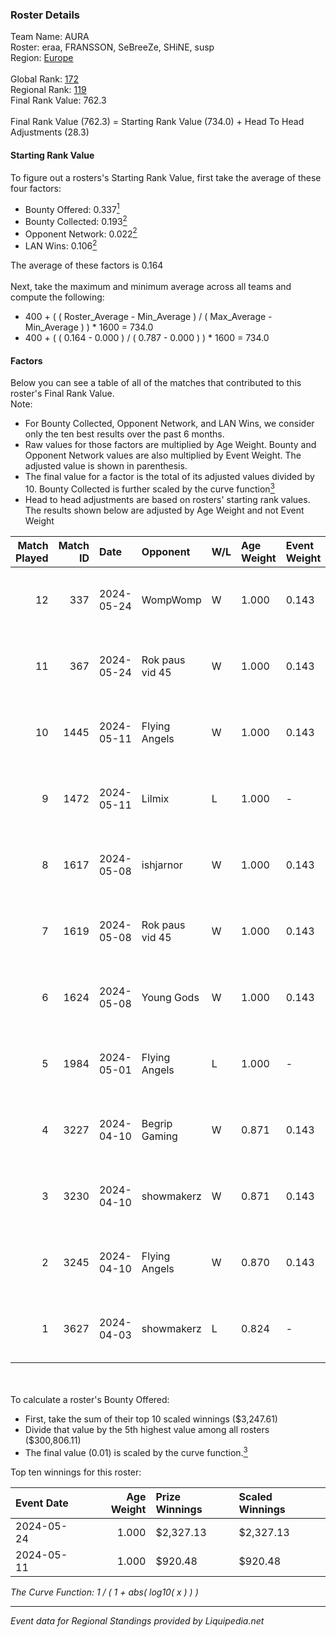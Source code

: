 ### Roster Details<br />
Team Name: AURA<br />
Roster: eraa, FRANSSON, SeBreeZe, SHiNE, susp<br />
Region: [Europe]( ../standings_europe.md)<br />
<br />
Global Rank: [172](../standings_global.md)<br />
Regional Rank: [119]( ../standings_europe.md)<br />
Final Rank Value:  762.3<br />
<br />
Final Rank Value (762.3) = Starting Rank Value (734.0) + Head To Head Adjustments (28.3)<br />

#### Starting Rank Value<br />
To figure out a rosters's Starting Rank Value, first take the average of these four factors:<br />
- Bounty Offered: 0.337[<sup>1</sup>](#table2)
- Bounty Collected: 0.193[<sup>2</sup>](#table1)
- Opponent Network: 0.022[<sup>2</sup>](#table1)
- LAN Wins: 0.106[<sup>2</sup>](#table1)

The average of these factors is 0.164<br />
<br />
Next, take the maximum and minimum average across all teams and compute the following:<br />
- 400 + ( ( Roster_Average - Min_Average ) / ( Max_Average - Min_Average ) ) * 1600 = 734.0
- 400 + ( ( 0.164 - 0.000 ) / ( 0.787 - 0.000 ) ) * 1600 = 734.0


#### Factors<br />
Below you can see a table of all of the matches that contributed to this roster's Final Rank Value.<br />
Note:<br />

- For Bounty Collected, Opponent Network, and LAN Wins, we consider only the ten best results over the past 6 months.
- Raw values for those factors are multiplied by Age Weight. Bounty and Opponent Network values are also multiplied by Event Weight. The adjusted value is shown in parenthesis.
- The final value for a factor is the total of its adjusted values divided by 10. Bounty Collected is further scaled by the curve function[<sup>3</sup>](#curveFunction)
- Head to head adjustments are based on rosters' starting rank values. The results shown below are adjusted by Age Weight and not Event Weight
<span id="table1"></span><br />


| Match Played | Match ID | Date       | Opponent        | W/L | Age Weight | Event Weight | Bounty Collected | Opponent Network | LAN Wins  | H2H Adj. | Roster                                    |
| -: | -: | :- | :- | :- | :- | :- | :- | :- | :- | -: | :- |
|           12 |      337 | 2024-05-24 | WompWomp        | W   | 1.000      | 0.143        | 0.002 (0.000)    | 0.110 (0.016)    | 0 (0.000) |    11.43 | eraa, FRANSSON, SeBreeZe, SHiNE, susp     |
|           11 |      367 | 2024-05-24 | Rok paus vid 45 | W   | 1.000      | 0.143        | 0.000 (0.000)    | 0.138 (0.020)    | 0 (0.000) |     7.86 | eraa, FRANSSON, SeBreeZe, SHiNE, susp     |
|           10 |     1445 | 2024-05-11 | Flying Angels   | W   | 1.000      | 0.143        | 0.002 (0.000)    | 0.213 (0.030)    | 1 (1.000) |    12.00 | bobeksde, eraa, FRANSSON, SeBreeZe, SHiNE |
|            9 |     1472 | 2024-05-11 | Lilmix          | L   | 1.000      | -            | -                | -                | -         |   -12.52 | bobeksde, eraa, FRANSSON, SeBreeZe, SHiNE |
|            8 |     1617 | 2024-05-08 | ishjarnor       | W   | 1.000      | 0.143        | 0.000 (0.000)    | 0.059 (0.008)    | 0 (0.000) |     4.42 | eraa, FRANSSON, SeBreeZe, SHiNE, susp     |
|            7 |     1619 | 2024-05-08 | Rok paus vid 45 | W   | 1.000      | 0.143        | 0.000 (0.000)    | 0.138 (0.020)    | 0 (0.000) |     7.07 | eraa, FRANSSON, SeBreeZe, SHiNE, susp     |
|            6 |     1624 | 2024-05-08 | Young Gods      | W   | 1.000      | 0.143        | 0.000 (0.000)    | 0.240 (0.034)    | 0 (0.000) |     9.41 | eraa, FRANSSON, SeBreeZe, SHiNE, susp     |
|            5 |     1984 | 2024-05-01 | Flying Angels   | L   | 1.000      | -            | -                | -                | -         |   -19.58 | bobeksde, eraa, FRANSSON, SeBreeZe, SHiNE |
|            4 |     3227 | 2024-04-10 | Begrip Gaming   | W   | 0.871      | 0.143        | 0.000 (0.000)    | 0.317 (0.039)    | 0 (0.000) |     8.22 | bobeksde, eraa, FRANSSON, SeBreeZe, SHiNE |
|            3 |     3230 | 2024-04-10 | showmakerz      | W   | 0.871      | 0.143        | 0.000 (0.000)    | 0.201 (0.025)    | 0 (0.000) |     8.01 | bobeksde, eraa, FRANSSON, SeBreeZe, SHiNE |
|            2 |     3245 | 2024-04-10 | Flying Angels   | W   | 0.870      | 0.143        | 0.002 (0.000)    | 0.213 (0.027)    | 0 (0.000) |     9.94 | bobeksde, eraa, FRANSSON, SeBreeZe, SHiNE |
|            1 |     3627 | 2024-04-03 | showmakerz      | L   | 0.824      | -            | -                | -                | -         |   -17.92 | bobeksde, eraa, FRANSSON, SeBreeZe, SHiNE |

<br />
<span id="table2"></span><br />
To calculate a roster's Bounty Offered:<br />

- First, take the sum of their top 10 scaled winnings ($3,247.61)
- Divide that value by the 5th highest value among all rosters ($300,806.11)
- The final value (0.01) is scaled by the curve function.[<sup>3</sup>](#curveFunction)

Top ten winnings for this roster:<br />

| Event Date | Age Weight | Prize Winnings | Scaled Winnings |
| :- | -: | :- | :- |
| 2024-05-24 |      1.000 | $2,327.13      | $2,327.13       |
| 2024-05-11 |      1.000 | $920.48        | $920.48         |


<span id="curveFunction"></span>_The Curve Function: 1 / ( 1 + abs( log10( x ) ) )_<br />

---
_Event data for Regional Standings provided by Liquipedia.net_<br />
